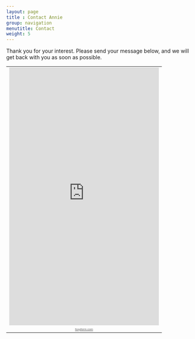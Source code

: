 ```yaml
---
layout: page
title : Contact Annie
group: navigation
menutitle: Contact
weight: 5
---
```

Thank you for your interest.  Please send your message below, and we will get back with you as soon as possible.
<!-- Do not change code! -->
<table cellspacing="0" cellpadding="0" border="0"><tr><td><iframe width="400" height="690" frameborder="0" src="http://www.foxyform.com/form.php?id=364749&sec_hash=0b807afbfd0"></iframe></td></tr><tr><td align="center"><a style="font:8px Arial;color:#5C5C5C;" href="http://www.foxyform.com">foxyform.com</a></td></tr></table>
<!-- Do not change code! -->